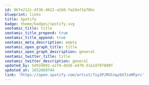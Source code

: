 ```yaml
---
id: 96fe212c-df36-4622-a1b6-fa2daf3a76bc
blueprint: links
title: Spotify
badge: theme/badges/spotify.svg
seotamic_title: title
seotamic_title_prepend: true
seotamic_title_append: true
seotamic_meta_description: empty
seotamic_open_graph_title: title
seotamic_open_graph_description: general
seotamic_twitter_title: title
seotamic_twitter_description: general
updated_by: 54924891-a274-4d26-a470-31a14707808f
updated_at: 1652060744
link: 'https://open.spotify.com/artist/7iy2PJRVCnqzbX7zaMFprc'
---
```

